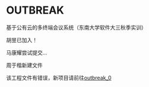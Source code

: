 # OUTBREAK
基于公有云的多终端会议系统（东南大学软件大三秋季实训）

胡昱已加入！

马康耀尝试提交...

周于楷新建文件

该工程文件有错误，新项目请前往[outbreak_0](https://github.com/Kerwin75631591/OUTBREAK_0)